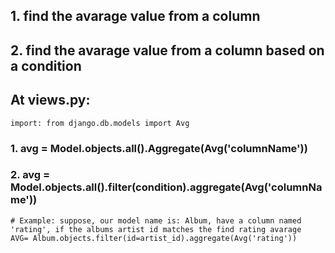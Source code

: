 ## 1. find the avarage value from a column
## 2. find the avarage value from a column based on a condition

## At views.py: 
```
import: from django.db.models import Avg
```
### 1. avg = Model.objects.all().Aggregate(Avg('columnName'))
### 2. avg = Model.objects.all().filter(condition).aggregate(Avg('columnName'))
```
# Example: suppose, our model name is: Album, have a column named 'rating', if the albums artist id matches the find rating avarage
AVG= Album.objects.filter(id=artist_id).aggregate(Avg('rating'))

```
